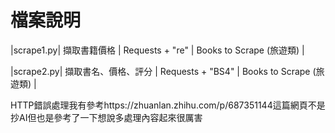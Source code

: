 # 檔案說明
|scrape1.py| 擷取書籍價格 | Requests + "re" | Books to Scrape (旅遊類) |

|scrape2.py| 擷取書名、價格、評分 | Requests + "BS4" | Books to Scrape (旅遊類) |

HTTP錯誤處理我有參考https://zhuanlan.zhihu.com/p/687351144這篇網頁不是抄AI但也是參考了一下想說多處理內容起來很厲害
